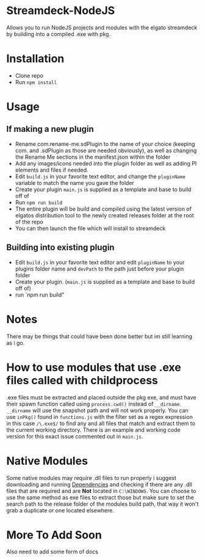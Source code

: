 # Streamdeck-NodeJS

Allows you to run NodeJS projects and modules with the elgato streamdeck by building into a compiled .exe with pkg.

# Installation

- Clone repo
- Run `npm install`

# Usage

## If making a new plugin

- Rename com.rename-me.sdPlugin to the name of your choice (keeping com. and .sdPlugin as those are needed obviously), as well as changing the Rename Me sections in the manifest.json within the folder
- Add any images/icons needed into the plugin folder as well as adding PI elements and files if needed.
- Edit `build.js` in your favorite text editor, and change the `pluginName` variable to match the name you gave the folder
- Create your plugin `main.js` is supplied as a template and base to build off of
- Run `npm run build`
- The entire plugin will be build and compiled using the latest version of elgatos distribution tool to the newly created releases folder at the root of the repo
- You can then launch the file which will install to streamdeck

## Building into existing plugin

- Edit `build.js` in your favorite text editor and edit `pluginName` to your plugins folder name and `devPath` to the path just before your plugin folder
- Create your plugin. (`main.js` is supplied as a template and base to build off of)
- run `npm run build"

# Notes

There may be things that could have been done better but im still learning as i go.

# How to use modules that use .exe files called with childprocess

.exe files must be extracted and placed outside the pkg exe, and must have their spawn function called using `process.cwd()` instead of `__dirname`. `__dirname` will use the snapshot path and will not work properly. You can use `inPkg()` found in `functions.js` with the filter set as a regex expression in this case `/\.exe$/` to find any and all files that match and extract them to the current working directory. There is an example and working code version for this exact issue commented out in `main.js`.

# Native Modules

Some native modules may require .dll files to run properly i suggest downloading and running [Dependencies](https://github.com/lucasg/Dependencies) and checking if there are any .dll files that are required and are **Not** located in `C:\WINDOWS`. You can choose to use the same method as exe files to extract those but make sure to set the search path to the release folder of the modules build path, that way it won't grab a duplicate or one located elsewhere.

# More To Add Soon

Also need to add some form of docs
